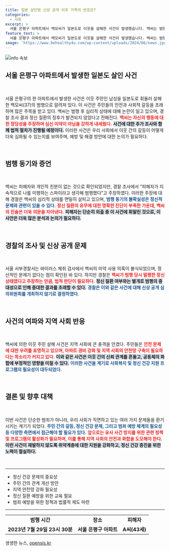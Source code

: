 ```yaml
---
title: 일본 살인범 신상 공개 이후 가족의 반응은?
categories:
  - 사회
excerpt: >
  서울 은평구 아파트에서 백모씨가 일본도로 이웃을 살해한 사건이 발생했습니다. 백씨는 범행 동기로 반역자 처단을 주장했지만, 정신 질환 병력이 발견되지 않아 신상 공개는 미뤄졌습니다. 경찰은 사건의 전후 관계를 면밀히 조사 중입니다.
feature_text: >
  서울 은평구 아파트에서 백모씨가 일본도로 이웃을 살해한 사건이 발생했습니다. 백씨는 범행 동기로 반역자 처단을 주장했지만, 정신 질환 병력이 발견되지 않아 신상 공개는 미뤄졌습니다. 경찰은 사건의 전후 관계를 면밀히 조사 중입니다.
image: 'https://www.behealthy4u.com/wp-content/uploads/2024/06/news.jpg'
---
```


<p><img src="https://www.behealthy4u.com/wp-content/uploads/2024/06/news.jpg" alt="info 속보" /></p>

<h2 data-ke-size="size26">서울 은평구 아파트에서 발생한 일본도 살인 사건</h2>

<p data-ke-size="size16">&nbsp;</p>

<p data-ke-size="size16">서울 은평구의 한 아파트에서 발생한 사건은 이웃 주민인 남성을 일본도로 휘둘러 살해한 백모씨(37)의 범행으로 알려져 있다. 이 사건은 주민들의 안전과 사회적 갈등을 초래하며 많은 주목을 받고 있다. 백씨는 범행 후 심리적 상태에 대해 논란이 일고 있으며, 경찰 조사 결과 정신 질환의 징후가 발견되지 않았다고 전해진다. <b><span style="color: #ee2323;">백씨는 자신의 행동에 대한 정당성을 주장하며 심신 미약이 아님을 강하게 내세웠다.</span></b> <b><span style="background-color: #21538527;">사건에 대한 추가 조사와 함께 법적 절차가 진행될 예정이다.</span></b> 이러한 사건은 우리 사회에서 이웃 간의 갈등이 어떻게 더욱 심화될 수 있는지를 보여주며, 예방 및 해결 방안에 대한 논의가 필요하다.</p>

<p data-ke-size="size16">&nbsp;</p>

<h2 data-ke-size="size26">범행 동기와 증언</h2>

<p data-ke-size="size16">&nbsp;</p>

<p data-ke-size="size16">백씨는 피해자와 개인적 친분이 없는 것으로 확인되었지만, 경찰 조사에서 “피해자가 지속적으로 나를 미행하는 스파이라고 생각해 범행했다”고 주장하였다. 이러한 주장에 대해 경찰은 백씨의 심리적 상태를 면밀히 살피고 있으며, <b><span style="color: #1a5490;">범행 동기의 불확실성은 정신적 문제와 관련이 있을 수 있다.</span></b> <b><span style="color: #ee2323;">정신 질환의 유무에 대한 명확한 진단이 부족한 가운데, 백씨의 진술은 더욱 의문을 자아낸다.</span></b> <b><span style="background-color: #21538527;">피해자는 단순히 외출 중 이 사건에 휘말린 것으로, 이 사안은 더욱 많은 분석과 논의가 필요하다.</span></b></p>

<p data-ke-size="size16">&nbsp;</p>

<h2 data-ke-size="size26">경찰의 조사 및 신상 공개 문제</h2>

<p data-ke-size="size16">&nbsp;</p>

<p data-ke-size="size16">서울 서부경찰서는 바이러스 체취 검사에서 백씨의 마약 사용 의혹이 불식되었으며, 정신적인 문제가 없다는 점이 확인된 바 있다. 하지만 경찰은 <b><span style="color: #ee2323;">백씨가 범행 당시 멀쩡한 정신 상태였다고 주장하는 만큼, 법적 판단이 필요하다.</span></b> <b><span style="background-color: #21538527;">정신 질환 여부와는 별개로 범행의 중대성으로 인해 중대한 결과를 초래할 수 있다.</span></b> <b><span style="color: #1a5490;">경찰은 이와 같은 사건에 대해 신상 공개 심의위원회를 개최하지 않기로 결정하였다.</span></b></p>

<p data-ke-size="size16">&nbsp;</p>

<h2 data-ke-size="size26">사건의 여파와 지역 사회 반응</h2>

<p data-ke-size="size16">&nbsp;</p>

<p data-ke-size="size16">백씨에 의한 이웃 주민 살해 사건은 지역 사회에 큰 충격을 안겼다. 주민들은 <b><span style="color: #ee2323;">안전 문제에 대한 우려를 표명하고 있으며, 아파트 경비 강화 및 지역 사회의 안전망 구축이 필요하다는 목소리가 커지고 있다.</span></b> <b><span style="background-color: #21538527;">이와 같은 사건은 이웃 간의 신뢰 관계를 흔들고, 공동체의 화합에 부정적인 영향을 미칠 수 있다.</span></b> <b><span style="color: #1a5490;">이러한 사건을 계기로 사회복지 및 정신 건강 지원 프로그램의 필요성이 대두되었다.</span></b></p>

<p data-ke-size="size16">&nbsp;</p>

<h2 data-ke-size="size26">결론 및 향후 대책</h2>

<p data-ke-size="size16">&nbsp;</p>

<p data-ke-size="size16">이번 사건은 단순한 범죄가 아니라, 우리 사회가 직면하고 있는 여러 가지 문제들을 환기시키는 계기가 되었다. <b><span style="color: #1a5490;">주민 간의 갈등, 정신 건강 문제, 그리고 범죄 예방 체계의 필요성 등 다양한 측면에서 접근해야 할 필요가 있다.</span></b> <b><span style="color: #ee2323;">앞으로는 유사 사건 방지를 위한 관련 정책 및 프로그램의 활성화가 필요하며, 이를 통해 지역 사회의 안전과 화합을 도모해야 한다.</span></b> <b><span style="background-color: #21538527;">이런 사건이 재발하지 않도록 취약계층에 대한 지원을 강화하고, 정신 건강 증진을 위한 노력이 절실하다.</span></b></p>

<p data-ke-size="size16">&nbsp;</p> 

<hr/>

<ul>
  <li>정신 건강 문제의 중요성</li>
  <li>주민 간의 관계 개선 방안</li>
  <li>지역 안전망 강화 필요성</li>
  <li>정신 질환 예방을 위한 교육 필요</li>
  <li>범죄 예방을 위한 정책과 법률적 제도 마련</li>
</ul>

<hr/>

<table style="width: 100%; border-collapse: collapse;">
  <tr>
    <td style="text-align: center; height: 17px;"><b>범행 시간</b></td>
    <td style="text-align: center; height: 17px;"><b>장소</b></td>
    <td style="text-align: center; height: 17px;"><b>피해자</b></td>
  </tr>
  <tr>
    <td style="text-align: center; height: 17px;"><b>2023년 7월 29일 23시 30분</b></td>
    <td style="text-align: center; height: 17px;"><b>서울 은평구 아파트</b></td>
    <td style="text-align: center; height: 17px;"><b>A씨(43세)</b></td>
  </tr>
</table>
생생한 뉴스, <a href="https://opensis.kr" rel="dofollow">opensis.kr</a>


